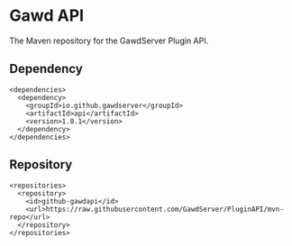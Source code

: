 # Gawd API
The Maven repository for the GawdServer Plugin API.

## Dependency
```
<dependencies>
  <dependency>
    <groupId>io.github.gawdserver</groupId>
    <artifactId>api</artifactId>
    <version>1.0.1</version>
  </dependency>
</dependencies>
```

## Repository
```
<repositories>
  <repository>
    <id>github-gawdapi</id>
    <url>https://raw.githubusercontent.com/GawdServer/PluginAPI/mvn-repo</url>
  </repository>
</repositories>
```
